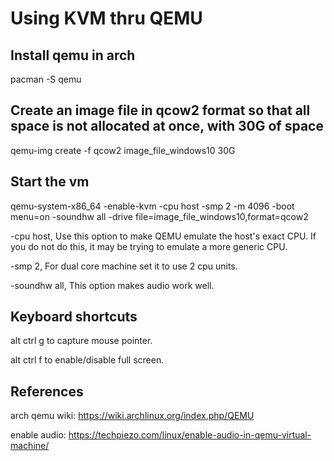# Using KVM thru QEMU

## Install qemu in arch
pacman -S qemu

## Create an image file in qcow2 format so that all space is not allocated at once, with 30G of space
qemu-img create -f qcow2 image_file_windows10 30G

## Start the vm
qemu-system-x86_64 -enable-kvm -cpu host -smp 2 -m 4096 -boot menu=on -soundhw all -drive file=image_file_windows10,format=qcow2

-cpu host, Use this option to make QEMU emulate the host's exact CPU. If you do not do this, it may be trying to emulate a more generic CPU.

-smp 2, For dual core machine set it to use 2 cpu units.

-soundhw all, This option makes audio work well.

## Keyboard shortcuts
alt ctrl g to capture mouse pointer.

alt ctrl f to enable/disable full screen.

## References
arch qemu wiki: https://wiki.archlinux.org/index.php/QEMU

enable audio: https://techpiezo.com/linux/enable-audio-in-qemu-virtual-machine/

